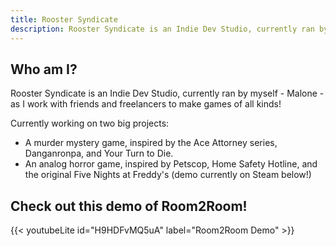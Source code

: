 ```yaml
---
title: Rooster Syndicate
description: Rooster Syndicate is an Indie Dev Studio, currently ran by myself - Malone - as I work with friends and freelancers to make games of all kinds!
---
```


## Who am I?

Rooster Syndicate is an Indie Dev Studio, currently ran by myself - Malone - as I work with friends and freelancers to make games of all kinds!

Currently working on two big projects: 

- A murder mystery game, inspired by the Ace Attorney series, Danganronpa, and Your Turn to Die. 
- An analog horror game, inspired by Petscop, Home Safety Hotline, and the original Five Nights at Freddy's (demo currently on Steam below!) 

## Check out this demo of Room2Room!

{{< youtubeLite id="H9HDFvMQ5uA" label="Room2Room Demo" >}}
